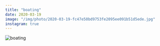 ```yaml
---
title: "boating"
date: 2020-03-19
image: "/img/photo/2020-03-19-fc47e50bd9753fe2095ee091b51d5ede.jpg"
instagram: true
---
```


![boating](/img/photo/2020-03-19-fc47e50bd9753fe2095ee091b51d5ede.jpg)
